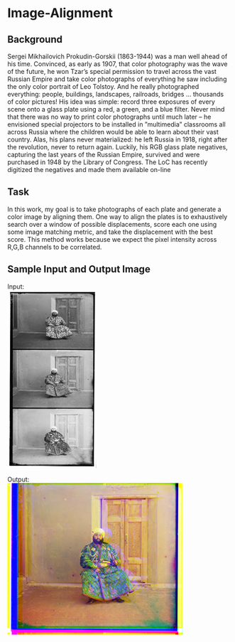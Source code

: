 # Image-Alignment

## Background
Sergei Mikhailovich Prokudin-Gorskii (1863-1944) was a man well ahead of his time. Convinced, as early as
1907, that color photography was the wave of the future, he won Tzar’s special permission to travel across
the vast Russian Empire and take color photographs of everything he saw including the only color portrait
of Leo Tolstoy. And he really photographed everything: people, buildings, landscapes, railroads, bridges ...
thousands of color pictures! His idea was simple: record three exposures of every scene onto a glass plate
using a red, a green, and a blue filter. Never mind that there was no way to print color photographs until
much later – he envisioned special projectors to be installed in ”multimedia” classrooms all across Russia
where the children would be able to learn about their vast country. Alas, his plans never materialized: he
left Russia in 1918, right after the revolution, never to return again. Luckily, his RGB glass plate negatives,
capturing the last years of the Russian Empire, survived and were purchased in 1948 by the Library of
Congress. The LoC has recently digitized the negatives and made them available on-line

## Task
In this work, my goal is to take photographs of each plate and generate a color image by aligning them.
One way to align the plates is to exhaustively search over a window of possible displacements, 
score each one using some image matching metric, and take the displacement with the best score.
This method works because we expect the pixel intensity across R,G,B channels to be correlated.

## Sample Input and Output Image

Input:<br>
<img src="data/prokudin-gorskii/00153v.jpg" width="200" height="400" />

Output:<br>
<img src="output/00153v-aligned.png">

